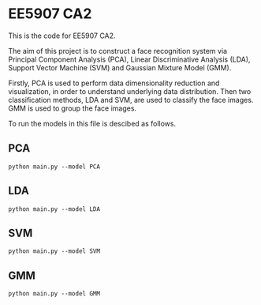 # EE5907 CA2

This is the code for EE5907 CA2.

The aim of this project is to construct a face recognition system via Principal Component Analysis (PCA), Linear Discriminative Analysis (LDA), Support Vector Machine (SVM) and Gaussian Mixture Model (GMM). 

Firstly, PCA is used to perform data dimensionality reduction and visualization, in order to understand underlying data distribution. Then two classification methods, LDA and SVM, are used to classify the face images. GMM is used to group the face images. 

To run the models in this file is descibed as follows.

## PCA

`python main.py --model PCA`

## LDA

`python main.py --model LDA`



## SVM

`python main.py --model SVM`


## GMM

`python main.py --model GMM`